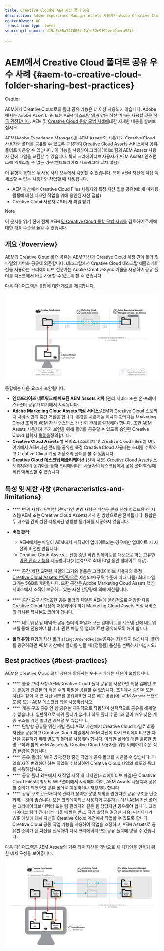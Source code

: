 ```yaml
---
title: Creative Cloud와 AEM 자산 폴더 공유
description: Adobe Experience Manager Assets 사용자가 Adobe Creative Cloud 사용자와 자산 폴더를 교환할 수 있도록 하는 구성 및 모범 사례
contentOwner: AG
translation-type: tm+mt
source-git-commit: d15a5c90a747806fe1afd32e9392ecf9beea90ff

---
```



# AEM에서 Creative Cloud 폴더로 공유 우수 사례 {#aem-to-creative-cloud-folder-sharing-best-practices}

>[!CAUTION]
>
>AEM에서 Creative Cloud로의 폴더 공유 기능은 더 이상 사용되지 않습니다. Adobe에서는 Adobe Asset Link 또는 AEM [데스크탑 앱과](https://helpx.adobe.com/enterprise/using/adobe-asset-link.html) 같은 최신 기능을 사용할 [것을 적극 권장합니다](https://helpx.adobe.com/experience-manager/desktop-app/aem-desktop-app.html). AEM 및 [Creative Cloud 통합 모범 사례에](/help/assets/aem-cc-integration-best-practices.md)대한 자세한 내용을 살펴보십시오.

AEM(Adobe Experience Manager)을 AEM Assets의 사용자가 Creative Cloud 사용자와 폴더를 공유할 수 있도록 구성하여 Creative Cloud Assets 서비스에서 공유 폴더로 사용할 수 있습니다. 이 기능을 사용하여 크리에이티브 팀과 AEM Assets 사용자 간에 파일을 교환할 수 있습니다. 특히 크리에이티브 사용자가 AEM Assets 인스턴스에 액세스할 수 없는 경우(엔터프라이즈 네트워크에 있지 않음)

이 유형의 통합은 두 사용 사례 모두에서 사용할 수 있습니다. 특히 AEM 자산에 직접 액세스할 수 없는 사용자와 작업할 때 사용됩니다.

* AEM 자산에서 Creative Cloud Files 사용자와 특정 자산 집합 공유(예: 새 마케팅 활동에 대한 디자인 작업을 위해 승인된 자산 집합)
* Creative Cloud 사용자로부터 새 파일 받기

>[!NOTE]
>
>이 문서를 읽기 전에 전체 AEM [및 Creative Cloud 통합 모범 사례를](aem-cc-integration-best-practices.md) 검토하여 주제에 대한 개요 수준을 높일 수 있습니다.

## 개요 {#overview}

AEM과 Creative Cloud 폴더 공유는 AEM 자산과 Creative Cloud 계정 간에 폴더 및 파일의 서버측 공유에 의존합니다. 데스크탑에서 Creative Cloud 데스크탑 애플리케이션을 사용하는 크리에이티브 전문가는 Adobe CreativeSync 기술을 사용하여 공유 폴더를 디스크에서 바로 사용할 수 있도록 할 수 있습니다.

다음 다이어그램은 통합에 대한 개요를 제공합니다.

![chlimage_1-406](assets/chlimage_1-406.png)

통합에는 다음 요소가 포함됩니다.

* **엔터프라이즈 네트워크에 배포된 AEM Assets 서버** (관리 서비스 또는 온-프레미스):폴더 공유가 여기에서 시작됩니다.
* **Adobe Marketing Cloud Assets 핵심 서비스**:AEM과 Creative Cloud 스토리지 서비스 간의 중간 역할을 합니다. 통합을 사용하는 회사의 관리자는 Marketing Cloud 조직과 AEM 자산 인스턴스 간 신뢰 관계를 설정해야 합니다. 또한 AEM Assets 사용자가 추가 보안을 위해 폴더를 공유할 수 있도록 승인된 Creative Cloud 협력자 [목록을](https://marketing.adobe.com/resources/help/en_US/mcloud/t_admin_add_cc_user.html)정의합니다.
* **Creative Cloud Assets 웹 서비스** (스토리지 및 Creative Cloud Files 웹 UI):여기에서 AEM 자산 폴더를 공유한 특정 Creative Cloud 사용자는 초대를 수락하고 Creative Cloud 계정 저장소의 폴더를 볼 수 있습니다.
* **Creative Cloud 데스크탑 애플리케이션**:(선택 사항) Creative Cloud Assets 스토리지와의 동기화를 통해 크리에이티브 사용자의 데스크탑에서 공유 폴더/파일에 직접 액세스할 수 있습니다.

## 특성 및 제한 사항 {#characteristics-and-limitations}

* **** 변경 사항의 단방향 전파:파일 변경 사항은 자산을 원래 생성(업로드됨)한 시스템(AEM 또는 Creative Cloud Assets)에서 한 방향으로만 전파됩니다. 통합은 두 시스템 간의 완전 자동화된 양방향 동기화를 제공하지 않습니다.

* **버전 관리:**

   * AEM에서는 파일이 AEM에서 시작되어 업데이트되는 경우에만 업데이트 시 자산의 버전만 만듭니다.
   * Creative Cloud Assets는 진행 중인 작업 업데이트를 대상으로 하는 고유한 [버전 관리 기능을](https://helpx.adobe.com/creative-cloud/help/versioning-faq.html) 제공합니다(기본적으로 최대 10일 동안 업데이트 저장).

* **** 공간 제한:교환된 파일의 크기와 볼륨은 크리에이티브 사용자의 특정 [Creative Cloud Assets 할당량으로](https://helpx.adobe.com/creative-cloud/kb/file-storage-quota.html) 제한되며(구독 수준에 따라 다름) 최대 파일 크기는 5GB로 제한됩니다. 또한 공간은 Adobe Marketing Cloud Assets 핵심 서비스에서 조직이 보유하고 있는 자산 할당량에 의해 제한됩니다.

* **** 공간 요구 사항:또한 공유 폴더의 파일은 AEM에 물리적으로 저장한 다음 Creative Cloud 계정에 저장되어야 하며 Marketing Cloud Assets 핵심 서비스의 캐시된 복사본도 있어야 합니다.
* **** 네트워킹 및 대역폭:공유 폴더의 파일과 모든 업데이트를 시스템 간에 네트워크를 통해 전송해야 합니다. 관련 파일 및 업데이트만 공유되도록 해야 합니다.
* **폴더 유형**:유형의 자산 폴더 `sling:OrderedFolder`공유는 지원되지 않습니다. 폴더를 공유하려면 AEM 자산에서 폴더를 만들 때 [정렬됨] 옵션을 선택하지 마십시오.

## Best practices {#best-practices}

AEM을 Creative Cloud 폴더 공유에 활용하는 우수 사례에는 다음이 포함됩니다.

* **** 볼륨 고려 사항:AEM/Creative Cloud 폴더 공유를 사용하면 특정 캠페인 또는 활동과 관련된 더 적은 수의 파일을 공유할 수 있습니다. 조직에서 승인된 모든 자산과 같이 더 큰 자산 세트를 공유하려면 다른 배포 방법(예: AEM Assets 브랜드 포털) 또는 AEM 데스크탑 앱을 사용하십시오.
* **** 계층 구조 공유 안 함:공유는 재귀적으로 작동하며 선택적으로 공유를 해제할 수 없습니다. 일반적으로 하위 폴더가 없거나 하위 폴더 수준 1과 같이 매우 낮은 계층 구조를 가진 폴더만 공유할 수 있습니다.
* **** 단방향 공유를 위한 개별 폴더:AEM 자산에서 Creative Cloud 파일로 최종 자산을 공유하고 Creative Cloud 파일에서 AEM 자산에 다시 크리에이티브한 자산을 공유하기 위해 별도의 폴더를 사용해야 합니다. 이러한 폴더에 대한 훌륭한 명명 규칙과 함께 AEM Assets 및 Creative Cloud 사용자를 위한 이해하기 쉬운 작업 환경을 만듭니다.
* **** 공유 폴더의 WIP 방지:진행 중인 작업에 공유 폴더를 사용할 수 없습니다. 파일을 자주 변경해야 하는 작업을 수행하려면 Creative Cloud 파일의 별도의 폴더를 사용하십시오.
* **** 공유 폴더 외부에서 새 작업 시작:새 디자인(크리에이티브 파일)은 Creative Cloud Files의 별도의 WIP 폴더에서 시작해야 하며, AEM Assets 사용자와 공유할 준비가 되었으면 공유 폴더로 이동하거나 저장해야 합니다.
* **** 공유 구조 간소화:더욱 관리가 용이한 운영 체제를 원한다면 공유 구조를 단순화하는 것이 좋습니다. 모든 크리에이티브 사용자와 공유하는 대신 AEM 자산 폴더는 크리에이티브 디렉터 또는 팀 관리자와 같은 팀 담당자만 공유해야 합니다. 크리에이티브 팀의 관리자는 최종 에셋을 받고, 작업 할당을 결정한 다음, 디자이너가 WIP 에셋에 대해 자신의 Creative Cloud 계정에서 작업할 수 있도록 합니다. Creative Cloud 공동 작업 기능을 사용하여 작업을 조정하고, AEM Assets로 공유할 준비가 된 자산을 선택하여 다시 크리에이티브한 공유 폴더에 넣을 수 있습니다.

다음 다이어그램은 AEM Assets의 기존 최종 자산을 기반으로 새 디자인을 만들기 위한 예제 구성을 보여줍니다.

![chlimage_1-407](assets/chlimage_1-407.png)
